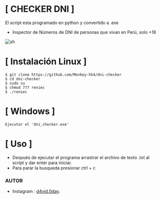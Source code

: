 # [ CHECKER DNI  ]
El script esta programado en python y convertido a .exe

- Inspector de Números de DNI de personas que vivan en Perú, solo +18

![sh](https://github.com/Monkey-hk4/dni-checker/blob/main/foto_prueba.png)

# [ Instalación Linux ]
```
$ git clone https://github.com/Monkey-hk4/dni-checker
$ cd dni-checker
$ sudo su
$ chmod 777 reniec
$ ./reniec
```

# [ Windows ]
```
Ejecutar el 'dni_checker.exe' 
```

# [ Uso ] 
- Después de ejecutar el programa arrastrar el archivo de texto .txt al script y dar enter para iniciar.
- Para parar la busqueda presionar ctrl + c

### AUTOR
- Instagram : [d4vid.0day](https://www.instagram.com/d4vid.0day).
